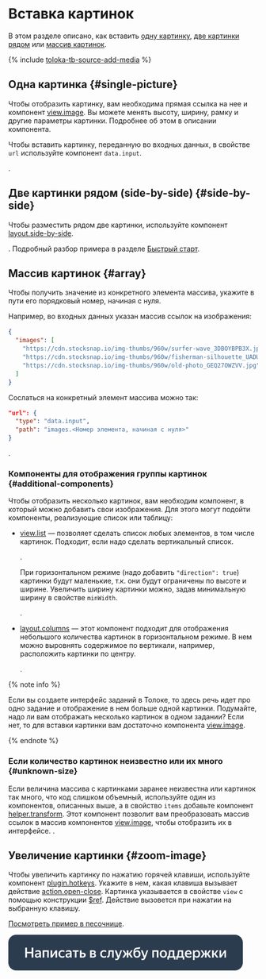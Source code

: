 # Вставка картинок

В этом разделе описано, как вставить [одну картинку](insert-images.md), [две картинки рядом](insert-images.md) или [массив картинок](insert-images.md).

{% include [toloka-tb-source-add-media](../_includes/toloka-tb-source/id-toloka-tb-source/add-media.md) %}



## Одна картинка {#single-picture}

Чтобы отобразить картинку, вам необходима прямая ссылка на нее и компонент [view.image](../reference/view.image.md). Вы можете менять высоту, ширину, рамку и другие параметры картинки. Подробнее об этом в описании компонента.

Чтобы вставить картинку, переданную во входных данных, в свойстве `url` используйте компонент `data.input`.

.


## Две картинки рядом (side-by-side) {#side-by-side}

Чтобы разместить рядом две картинки, используйте компонент [layout.side-by-side](../reference/layout.side-by-side.md).

. Подробный разбор примера в разделе [Быстрый старт](../quickstart.md).


## Массив картинок {#array}

Чтобы получить значение из конкретного элемента массива, укажите в пути его порядковый номер, начиная с нуля.

Например, во входных данных указан массив ссылок на изображения:
```json
{
  "images": [
    "https://cdn.stocksnap.io/img-thumbs/960w/surfer-wave_3DBOYBPB3X.jpg",
    "https://cdn.stocksnap.io/img-thumbs/960w/fisherman-silhouette_UADULRRHEK.jpg",
    "https://cdn.stocksnap.io/img-thumbs/960w/old-photo_GEQ27OWZVV.jpg"
  ]
}
```
Сослаться на конкретный элемент массива можно так:
```json
"url": {
  "type": "data.input",
  "path": "images.<Номер элемента, начиная с нуля>"
}
```

.

### Компоненты для отображения группы картинок {#additional-components}

Чтобы отобразить несколько картинок, вам необходим компонент, в который можно добавить свои изображения. Для этого могут подойти компоненты, реализующие список или таблицу:
- [view.list](../reference/view.list.md) — позволяет сделать список любых элементов, в том числе картинок. Подходит, если надо сделать вертикальный список.

    .

    При горизонтальном режиме (надо добавить `"direction": true`) картинки будут маленькие, т.к. они будут ограничены по высоте и ширине. Увеличить ширину картинки можно, задав минимальную ширину в свойстве `minWidth`.

    .

- [layout.columns](../reference/layout.columns.md) — этот компонент подходит для отображения небольшого количества картинок в горизонтальном режиме. В нем можно выровнять содержимое по вертикали, например, расположить картинки по центру.

    .

{% note info %}

Если вы создаете интерфейс заданий в Толоке, то здесь речь идет про одно задание и отображение в нем больше одной картинки. Подумайте, надо ли вам отображать несколько картинок в одном задании? Если нет, то для вставки картинки вам достаточно компонента [view.image](../reference/view.image.md).

{% endnote %}


### Если количество картинок неизвестно или их много {#unknown-size}

Если величина массива с картинками заранее неизвестна или картинок так много, что код слишком объемный, используйте один из компонентов, описанных выше, а в свойство `items` добавьте компонент [helper.transform](../reference/helper.transform.md). Этот компонент позволит вам преобразовать массив ссылок в массив компонентов [view.image](../reference/view.image.md), чтобы отобразить их в интерфейсе.
.

## Увеличение картинки {#zoom-image}

Чтобы увеличить картинку по нажатию горячей клавиши, используйте компонент [plugin.hotkeys](../reference/plugin.hotkeys.md). Укажите в нем, какая клавиша вызывает действие [action.open-close](../reference/action.open-close.md). Картинка указывается в свойстве `view` с помощью конструкции [$ref](../best-practices/reuse.md). Действие вызовется при нажатии на выбранную клавишу.

[Посмотреть пример в песочнице](https://clck.ru/U3RyK).


[![](../_images/buttons/contact-support.svg)](../concepts/support.md)
